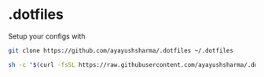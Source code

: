 # .dotfiles

Setup your configs with

```sh
git clone https://github.com/ayayushsharma/.dotfiles ~/.dotfiles

sh -c "$(curl -fsSL https://raw.githubusercontent.com/ayayushsharma/.dotfiles/main/trigger.sh)"
```
